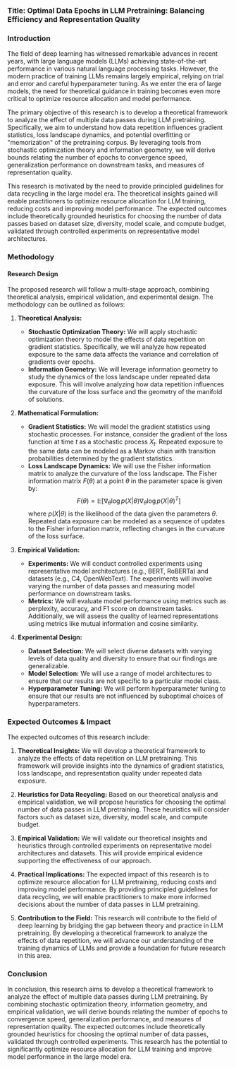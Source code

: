 ### Title: Optimal Data Epochs in LLM Pretraining: Balancing Efficiency and Representation Quality

### Introduction

The field of deep learning has witnessed remarkable advances in recent years, with large language models (LLMs) achieving state-of-the-art performance in various natural language processing tasks. However, the modern practice of training LLMs remains largely empirical, relying on trial and error and careful hyperparameter tuning. As we enter the era of large models, the need for theoretical guidance in training becomes even more critical to optimize resource allocation and model performance.

The primary objective of this research is to develop a theoretical framework to analyze the effect of multiple data passes during LLM pretraining. Specifically, we aim to understand how data repetition influences gradient statistics, loss landscape dynamics, and potential overfitting or "memorization" of the pretraining corpus. By leveraging tools from stochastic optimization theory and information geometry, we will derive bounds relating the number of epochs to convergence speed, generalization performance on downstream tasks, and measures of representation quality.

This research is motivated by the need to provide principled guidelines for data recycling in the large model era. The theoretical insights gained will enable practitioners to optimize resource allocation for LLM training, reducing costs and improving model performance. The expected outcomes include theoretically grounded heuristics for choosing the number of data passes based on dataset size, diversity, model scale, and compute budget, validated through controlled experiments on representative model architectures.

### Methodology

#### Research Design

The proposed research will follow a multi-stage approach, combining theoretical analysis, empirical validation, and experimental design. The methodology can be outlined as follows:

1. **Theoretical Analysis:**
   - **Stochastic Optimization Theory:** We will apply stochastic optimization theory to model the effects of data repetition on gradient statistics. Specifically, we will analyze how repeated exposure to the same data affects the variance and correlation of gradients over epochs.
   - **Information Geometry:** We will leverage information geometry to study the dynamics of the loss landscape under repeated data exposure. This will involve analyzing how data repetition influences the curvature of the loss surface and the geometry of the manifold of solutions.

2. **Mathematical Formulation:**
   - **Gradient Statistics:** We will model the gradient statistics using stochastic processes. For instance, consider the gradient of the loss function at time $t$ as a stochastic process $X_t$. Repeated exposure to the same data can be modeled as a Markov chain with transition probabilities determined by the gradient statistics.
   - **Loss Landscape Dynamics:** We will use the Fisher information matrix to analyze the curvature of the loss landscape. The Fisher information matrix $F(\theta)$ at a point $\theta$ in the parameter space is given by:
     $$
     F(\theta) = \mathbb{E}\left[\nabla_{\theta} \log p(X|\theta) \nabla_{\theta} \log p(X|\theta)^T\right]
     $$
     where $p(X|\theta)$ is the likelihood of the data given the parameters $\theta$. Repeated data exposure can be modeled as a sequence of updates to the Fisher information matrix, reflecting changes in the curvature of the loss surface.

3. **Empirical Validation:**
   - **Experiments:** We will conduct controlled experiments using representative model architectures (e.g., BERT, RoBERTa) and datasets (e.g., C4, OpenWebText). The experiments will involve varying the number of data passes and measuring model performance on downstream tasks.
   - **Metrics:** We will evaluate model performance using metrics such as perplexity, accuracy, and F1 score on downstream tasks. Additionally, we will assess the quality of learned representations using metrics like mutual information and cosine similarity.

4. **Experimental Design:**
   - **Dataset Selection:** We will select diverse datasets with varying levels of data quality and diversity to ensure that our findings are generalizable.
   - **Model Selection:** We will use a range of model architectures to ensure that our results are not specific to a particular model class.
   - **Hyperparameter Tuning:** We will perform hyperparameter tuning to ensure that our results are not influenced by suboptimal choices of hyperparameters.

### Expected Outcomes & Impact

The expected outcomes of this research include:

1. **Theoretical Insights:** We will develop a theoretical framework to analyze the effects of data repetition on LLM pretraining. This framework will provide insights into the dynamics of gradient statistics, loss landscape, and representation quality under repeated data exposure.

2. **Heuristics for Data Recycling:** Based on our theoretical analysis and empirical validation, we will propose heuristics for choosing the optimal number of data passes in LLM pretraining. These heuristics will consider factors such as dataset size, diversity, model scale, and compute budget.

3. **Empirical Validation:** We will validate our theoretical insights and heuristics through controlled experiments on representative model architectures and datasets. This will provide empirical evidence supporting the effectiveness of our approach.

4. **Practical Implications:** The expected impact of this research is to optimize resource allocation for LLM pretraining, reducing costs and improving model performance. By providing principled guidelines for data recycling, we will enable practitioners to make more informed decisions about the number of data passes in LLM pretraining.

5. **Contribution to the Field:** This research will contribute to the field of deep learning by bridging the gap between theory and practice in LLM pretraining. By developing a theoretical framework to analyze the effects of data repetition, we will advance our understanding of the training dynamics of LLMs and provide a foundation for future research in this area.

### Conclusion

In conclusion, this research aims to develop a theoretical framework to analyze the effect of multiple data passes during LLM pretraining. By combining stochastic optimization theory, information geometry, and empirical validation, we will derive bounds relating the number of epochs to convergence speed, generalization performance, and measures of representation quality. The expected outcomes include theoretically grounded heuristics for choosing the optimal number of data passes, validated through controlled experiments. This research has the potential to significantly optimize resource allocation for LLM training and improve model performance in the large model era.